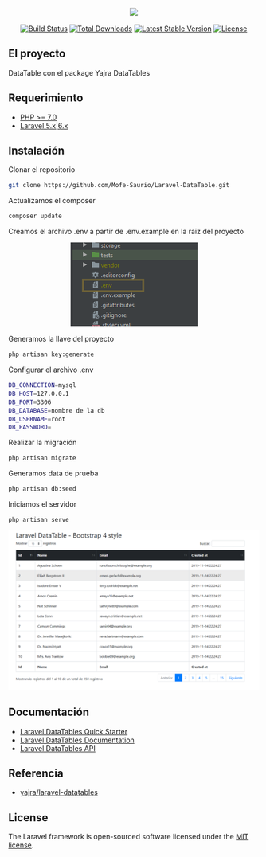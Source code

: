 <p align="center"><img src="https://res.cloudinary.com/dtfbvvkyp/image/upload/v1566331377/laravel-logolockup-cmyk-red.svg" width="400"></p>

<p align="center">
<a href="https://travis-ci.org/laravel/framework"><img src="https://travis-ci.org/laravel/framework.svg" alt="Build Status"></a>
<a href="https://packagist.org/packages/laravel/framework"><img src="https://poser.pugx.org/laravel/framework/d/total.svg" alt="Total Downloads"></a>
<a href="https://packagist.org/packages/laravel/framework"><img src="https://poser.pugx.org/laravel/framework/v/stable.svg" alt="Latest Stable Version"></a>
<a href="https://packagist.org/packages/laravel/framework"><img src="https://poser.pugx.org/laravel/framework/license.svg" alt="License"></a>
</p>

## El proyecto

DataTable con el package Yajra DataTables
## Requerimiento
- [PHP >= 7.0](http://php.net/)
- [Laravel 5.x|6.x](https://github.com/laravel/framework)

## Instalación
Clonar el repositorio

```bash
git clone https://github.com/Mofe-Saurio/Laravel-DataTable.git
```
Actualizamos el composer
```bash
composer update
```
Creamos el archivo .env a partir de .env.example en la raiz del proyecto 
<p align="center"><img src="https://raw.githubusercontent.com/Mofe-Saurio/Laravel-DataTable/master/public/img/env.png"></p>

Generamos la llave del proyecto
```bash
php artisan key:generate
```

Configurar el archivo .env
```bash
DB_CONNECTION=mysql
DB_HOST=127.0.0.1
DB_PORT=3306
DB_DATABASE=nombre de la db
DB_USERNAME=root
DB_PASSWORD=
```

Realizar la migración
```bash
php artisan migrate
```
Generamos data de prueba
```bash
php artisan db:seed
```

Iniciamos el servidor
```bash
php artisan serve
```

<p align="center"><img src="https://raw.githubusercontent.com/Mofe-Saurio/Laravel-DataTable/master/public/img/datatable.PNG" width="700"></p>

## Documentación
- [Laravel DataTables Quick Starter](https://yajrabox.com/docs/laravel-datatables/master/quick-starter)
- [Laravel DataTables Documentation](http://yajrabox.com/docs/laravel-datatables)
- [Laravel DataTables API](https://datatables.net/reference/api/)

## Referencia
- [yajra/laravel-datatables](https://github.com/yajra/laravel-datatables)
## License

The Laravel framework is open-sourced software licensed under the [MIT license](https://opensource.org/licenses/MIT).
